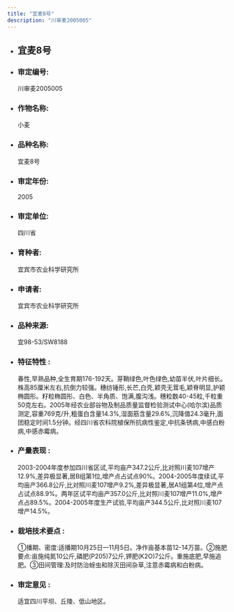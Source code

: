 ```yaml
---
title: "宜麦8号"
description: "川审麦2005005"
---
```

* ## 宜麦8号
* ###  审定编号:  
   川审麦2005005

*  ### 作物名称:  
   小麦

*   ###  品种名称: 
    宜麦8号

*   ### 审定年份: 
    2005

*   ### 审定单位:  
    四川省

*   ### 育种者:  
    宜宾市农业科学研究所

*   ### 申请者:  
    宜宾市农业科学研究所

*   ### 品种来源:  
    宜98-53/SW8188

*   ### 特征特性 : 
    春性,早熟品种,全生育期176-192天。芽鞘绿色,叶色绿色,幼苗半伏,叶片细长。株高85厘米左右,抗倒力较强。穗纺锤形,长芒,白壳,颖壳无茸毛,颖脊明显,护颖椭圆形。籽粒椭圆形、白色、半角质、饱满,腹沟浅。穗粒数40-45粒,千粒重50克左右。2005年经农业部谷物及制品质量监督检验测试中心(哈尔滨)品质测定,容重769克/升,粗蛋白含量14.3%,湿面筋含量29.6%,沉降值24.3毫升,面团稳定时间1.5分钟。经四川省农科院植保所抗病性鉴定,中抗条锈病,中感白粉病,中感赤霉病。

*   ### 产量表现 : 
    2003-2004年度参加四川省区试,平均亩产347.2公斤,比对照川麦107增产12.9%,差异极显著,居B组第1位,增产点占试点90%。2004-2005年度续试,平均亩产366.8公斤,比对照川麦107增产9.2%,差异极显著,居A1组第4位,增产点占试点88.9%。两年区试平均亩产357.0公斤,比对照川麦107增产11.0%,增产点占89.5%。2004-2005年度生产试验,平均亩产344.5公斤,比对照川麦107增产14.5%。

*   ### 栽培技术要点 : 
    ①播期、密度:适播期10月25日—11月5日。净作亩基本苗12-14万苗。②施肥要点:亩施纯氮10公斤,磷肥(P205)7公斤,钾肥(K2O)7公斤。重施底肥,早施追肥。③田间管理:及时防治蚜虫和除灭田间杂草,注意赤霉病和白粉病。

*   ### 审定意见 : 
    适宜四川平坝、丘陵、低山地区。
